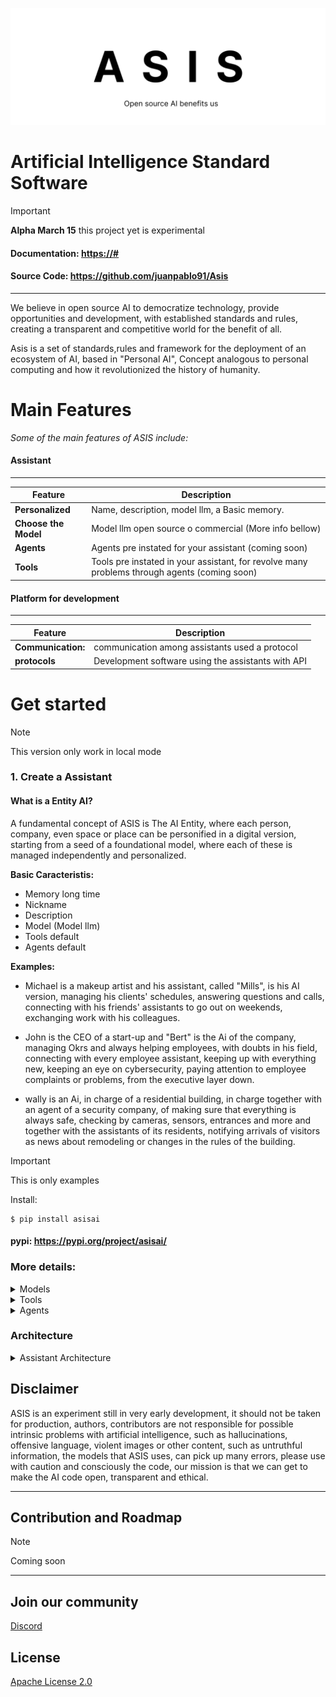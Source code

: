 ![LOGO](/source/logo.png)

# <span align="center"> Artificial Intelligence Standard Software </span>

> [!IMPORTANT]
> **Alpha March 15** this project yet is experimental

#### **Documentation**: <a href="https://asis/#" target="_blank">https://#</a>

#### **Source Code**: <a href="https://github.com/juanpablo91/Asis" target="_blank">https://github.com/juanpablo91/Asis</a>

---

We believe in open source AI to democratize technology, provide opportunities and development,
with established standards and rules, creating a transparent and competitive world for the benefit of all.

Asis is a set of standards,rules and framework for the deployment of an ecosystem of AI, based in "Personal AI", Concept analogous to personal computing and how it revolutionized the history of humanity.

# Main Features

<p>
    <em>Some of the main features of ASIS include:</em>
</p>

#### Assistant

---

| Feature              | Description                                                                                  |
| -------------------- | -------------------------------------------------------------------------------------------- |
| **Personalized**     | Name, description, model llm, a Basic memory.                                                |
| **Choose the Model** | Model llm open source o commercial (More info bellow)                                        |
| **Agents**           | Agents pre instated for your assistant (coming soon)                                         |
| **Tools**            | Tools pre instated in your assistant, for revolve many problems through agents (coming soon) |

#### Platform for development

---

| Feature            | Description                                        |
| ------------------ | -------------------------------------------------- |
| **Communication:** | communication among assistants used a protocol     |
| **protocols**      | Development software using the assistants with API |

# Get started

> [!Note]
> This version only work in local mode

### **1. Create a Assistant**

#### What is a Entity AI?

A fundamental concept of ASIS is The AI ​​​​Entity, where each person, company, even space or place can be personified in a digital version, starting from a seed of a foundational model, where each of these is managed independently and personalized.

**Basic Caracteristis:**

- Memory long time
- Nickname
- Description
- Model (Model llm)
- Tools default
- Agents default

**Examples:**

- Michael is a makeup artist and his assistant, called "Mills", is his AI version, managing his clients' schedules, answering questions and calls, connecting with his friends' assistants to go out on weekends, exchanging work with his colleagues.

- John is the CEO of a start-up and "Bert" is the Ai of the company, managing Okrs and always helping employees, with doubts in his field, connecting with every employee assistant, keeping up with everything new, keeping an eye on cybersecurity, paying attention to employee complaints or problems, from the executive layer down.

- wally is an Ai, in charge of a residential building, in charge together with an agent of a security company, of making sure that everything is always safe, checking by cameras, sensors, entrances and more and together with the assistants of its residents, notifying arrivals of visitors as news about remodeling or changes in the rules of the building.

> [!IMPORTANT]
> This is only examples

Install:

```shell
$ pip install asisai
```

#### **pypi**: <a href="https://pypi.org/project/asisai/" target="_blank">https://pypi.org/project/asisai/</a>

### More details:

<details>
<summary>Models</summary>

#### Open source Models

- gemma-7b
- Mixtral-8x7B-Instruct-v0.1
- falcon-7b

#### Commercials Models

- Open Ai GPT MODELS

</details>

<details>
<summary>Tools</summary>

These are tools by default:

- **Multimedia generator:** Agent specific for generating images and video, and modifying them.

- **chat:** chat with your asistant, .
  > More tools will be added in the future

</details>

<details>
<summary>Agents</summary>
An intelligent agent is an entity capable of perceiving its environment, processing such perceptions, and responding or acting in said environment in a rational manner to achieve objectives.

- **open Stream** open any program, navigate in the web, and create works flows.

- **Voice coder:** Personalize your assistant's voice, convert voices, and more.

> We are interested in applying code from <a href=https://github.com/Significant-Gravitas/AutoGPT target="_blank">AutoGPT</a>, which is an open-source project for creating agents.

</details>

### Architecture

<details>
<summary>Assistant Architecture</summary>

![Assistant Architecture](/source/Frame1.png)

#### Memory

The memory of assistants will be managed by different algorithms for long-term and short-term storage of basic information.

> Images, videos, and more complicated algorithms will be added in the future.

#### Super Agent

The super agent is the main agent. It receives all the information from its environment, handles decisions, and communicates with the main model to solve complex problems in an autonomous and self-improving way.

</details>

## Disclaimer

ASIS is an experiment still in very early development, it should not be taken for production, authors, contributors are not responsible for possible intrinsic problems with artificial intelligence, such as hallucinations, offensive language, violent images or other content, such as untruthful information, the models that ASIS uses, can pick up many errors, please use with caution and consciously the code, our mission is that we can get to make the AI code open, transparent and ethical.

---

## Contribution and Roadmap

> [!Note]
> Coming soon

---

## Join our community

[Discord](https://discord.com/channels/1215909939810144317/1215909991270060043)

## License

[Apache License 2.0](LICENSE)
